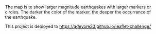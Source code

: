 The map is to show larger magnitude earthquakes with larger markers or circles.  The darker the color of the marker, the deeper the occurrance of the earthquake.

This project is deployed to https://adevore33.github.io/leaflet-challenge/